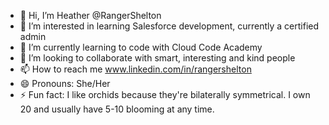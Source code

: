 - 👋 Hi, I’m Heather @RangerShelton
- 👀 I’m interested in learning Salesforce development, currently a certified admin
- 🌱 I’m currently learning to code with Cloud Code Academy
- 💞️ I’m looking to collaborate with smart, interesting and kind people
- 📫 How to reach me www.linkedin.com/in/rangershelton
- 😄 Pronouns: She/Her
- ⚡ Fun fact: I like orchids because they're bilaterally symmetrical. I own 20 and usually have 5-10 blooming at any time. 

<!---
RangerShelton/RangerShelton is a ✨ special ✨ repository because its `README.md` (this file) appears on your GitHub profile.
You can click the Preview link to take a look at your changes.
--->
